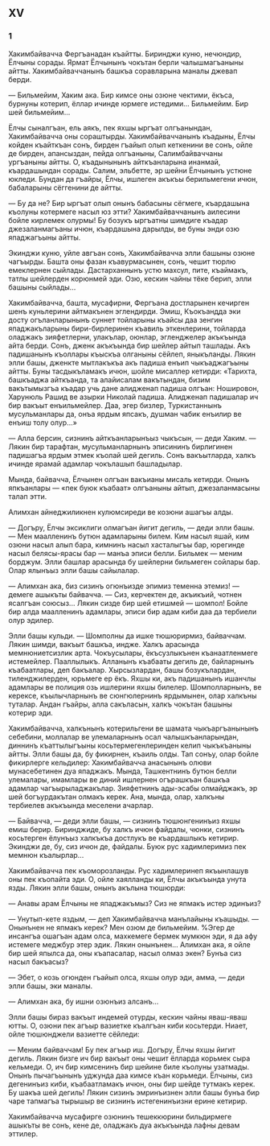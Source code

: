 ## XV

### 1

Хакимбайвачча Фергъанадан къайтты.
Биринджи куню, нечюндир, Ёлчыны сорады.
Ярмат Ёлчынынъ чокътан берли чалышмагъаныны айтты.
Хакимбайваччанынъ башкъа соравларына маналы джевап берди.

— Бильмейим, Хаким ака.
Бир кимсе оны озюне чектими, ёкъса, бурнуны котерип, ёллар ичинде юрмеге истедими...
Бильмейим.
Бир шей бильмейим...

Ёлчы сыналгъан, ель аякъ, пек яхшы ыргъат олгъанындан, Хакимбайвачча оны сораштырды.
Хакимбайваччанынъ къадыны, Ёлчы койден къайткъан сонъ, бирден гъайып олып кеткенини ве сонъ, ойле де бирден, апансыздан, пейда олгъаныны, Салимбайваччаны ургъаныны айтты.
О, къадынынынъ айткъанларына инанмай, къардашындан сорады.
Салим, эльбетте, эр шейни Ёлчынынъ устюне юкледи.
Бундан да гъайры, Ёлчы, ишлеген акъкъы берильмегени ичюн, бабаларыны сёггенини де айтты.

— Бу да не?
Бир ыргъат олып онынъ бабасыны сёгмеге, къардашына къолуны котермеге насыл юз этти?
Хакимбайваччанынъ аилесини бойле кирлемек олурмы!
Бу бозукъ ыргъатны шимдиге къадар джезаланмагъаны ичюн, къардашына дарылды, ве буны энди озю япаджагъыны айтты.

Экинджи куню, уйле авгъан сонъ, Хакимбайвачча элли башыны озюне чагъырды.
Башта оны фазан къавурмасынен, сонъ, чешит тюрлю емеклернен сыйлады.
Дастарханнынъ устю махсул, пите, къаймакъ, татлы шейлерден корюнмей эди.
Озю, кескин чайны тёке берип, элли башыны сыйлады...

Хакимбайвачча, башта, мусафирни, Фергъана достларынен кечирген шенъ куньлерини айтмакънен эглендирди.
Эмиш, Къокъандда эки досту огъланларынынъ суннет тойларыны къайсы даа зенгин япаджакъларыны бири-бирлеринен къавиль эткенлерини, тойларда оладжакъ зияфетлерни, улакълар, оюнлар, эгленджелер акъкъында айта берди.
Сонъ, дженк акъкъында бир шейлер айтып ташлады.
Акъ падишанынъ къоллары къыскъа олганыны сёйлеп, яныкъланды.
Лякин элли башы, дженкте мытлакъкъа акъ падиша енъип чыкъаджагъыны айтты.
Буны тасдыкъламакъ ичюн, шойле мисаллер кетирди:
«Тарихта, башкъаджа айткъанда, та алайисалам вакътындан, бизим вакътымызгъа къадар учь дане алидженап падиша олгъан: Ношировон, Харунюль Рашид ве азырки Николай падиша.
Алидженап падишалар ич бир вакъыт енъильмейлер.
Даа, эгер бизлер, Туркистаннынъ мусульманлары да, онъа ярдым япсакъ, душман чабик енъилир ве енъиш толу олур...»

— Алла берсин, сизнинъ айткъанларынъыз чыкъсын, — деди Хаким.
— Лякин бир тарафтан, мусульманларнынъ эписининъ бирлигинен падишагъа ярдым этмек къолай шей дегиль.
Сонъ вакъытларда, халкъ ичинде ярамай адамлар чокълашып башладылар.

Мында, байвачча, Ёлчынен олгъан вакъианы мисаль кетирди.
Онынъ япкъанлары — «пек буюк къабаат» олгъаныны айтып, джезаланмасыны талап этти.

Алимхан айнеджиликнен кулюмсиреди ве козюни ашагъы алды.

— Догъру, Ёлчы эксиклиги олмагъан йигит дегиль, — деди элли башы.
— Мен маалленинъ бутюн адамларыны билем.
Ким насыл яшай, ким озюни насыл алып бара, кимнинъ насыл хасталыгъы бар, юрегинде насыл белясы-ярасы бар — манъа эписи белли.
Бильмек — меним борджум.
Элли башлар арасында бу шейлерни бильмеген сойлары бар.
Олар ялынъыз элли башы сайылалар.

— Алимхан ака, биз сизинъ огюнъизде эпимиз теменна этемиз! — демеге ашыкъты байвачча.
— Сиз, керчектен де, акъикъий, чотнен ясалгъан союсыз...
Лякин сизде бир шей етишмей — шомпол!
Бойле бир алда маалленинъ адамлары, эписи бир адам киби даа да тербиели олур эдилер.

Элли башы кульди.
— Шомполны да ишке тюшюрирмиз, байваччам.
Лякин шимди, вакъыт башкъа, индже.
Халкъ арасында мемнюниетсизлик арта.
Чокъусылары, ёкъсузлыкънен къанаатленмеге истемейлер.
Пааллылыкъ.
Алланынъ къабааты дегиль де, байларнынъ къабаатлары, деп бакъалар.
Хырсызлардан, башы бозукълардан, тиленджилерден, юрьмеге ер ёкъ.
Яхшы ки, акъ падишанынъ ишанчлы адамлары ве полиция озь ишлерини яхшы билелер.
Шомполларнынъ, ве керексе, къылычларнынъ ве сюнгюлернинъ ярдымынен, олар халкъны туталар.
Андан гъайры, алла сакъласын, халкъ чокътан башыны котерир эди.

Хакимбайвачча, халкънынъ котерильгени ве шамата чыкъаргъанынынъ себебини, моллалар ве улемаларнынъ осал чалышкъанларындан, диннинъ къаттылыгъыны косьтермегенлеринден келип чыкъкъаныны айтты.
Элли башы да, бу фикирнен, къаиль олды.
Тап сонъу, олар бойле фикирлерге кельдилер: Хакимбайвачча анасынынъ олюви мунасебетинен дуа япаджакъ.
Мында, Ташкентнинъ бутюн белли улемалары, имамлары ве диний ишлернен огърашкъан башкъа адамлар чагъырыладжакълар.
Зияфетнинъ ады-эсабы олмайджакъ, эр шей богъурдакътан олмакъ керек.
Ана, мында, олар, халкъны тербиелев акъкъында меселени ачарлар.

— Байвачча, — деди элли башы, — сизнинъ тюшюнгенинъиз яхшы емиш берир.
Биринджиде, бу халкъ ичюн файдалы, чюнки, сизнинъ косьтерген ёлунъыз халкъкъа достлукъ ве къардашлыкъ кетирир.
Экинджи де, бу, сиз ичюн де, файдалы.
Буюк рус хадимлеримиз пек мемнюн къалырлар...

Хакимбайвачча пек къоморозланды.
Рус хадимлеринеп якъынлашув оны пек къопайта эди.
О, ойле хаялланды ки, Ёлчы акъкъында унута язды.
Лякин элли башы, онынъ акълына тюшюрди:

— Анавы арам Ёлчыны не япаджакъмыз?
Сиз не япмакъ истер эдинъиз?

— Унутып-кете яздым, — деп Хакимбайвачча манълайыны къашыды.
— Онынънен не япмакъ керек?
Мен озюм де бильмейим.
%Эгер де инсангъа ошагъан адам олса, махкемеге бермек мумкюн эди, я да афу истемеге меджбур этер эдик.
Лякин онынънен...
Алимхан ака, я ойле бир шей япылса да, оны къапасалар, насыл олмаз экен?
Бунъа сиз насыл бакъасыз?

— Эбет, о козь огюнден гъайып олса, яхшы олур эди, амма, — деди элли башы, эки маналы.

— Алимхан ака, бу ишни озюнъиз алсанъ...

Элли башы бираз вакъыт индемей отурды, кескин чайны яваш-яваш ютты.
О, озюни пек агъыр вазиетке къалгъан киби косьтерди.
Ниает, ойле тюшюнджели вазиетте сёйледи:

— Меним байваччам!
Бу пек агъыр иш.
Догъру, Ёлчы яхшы йигит дегиль.
Лякин бизге ич бир вакъыт оны чешит ёлларда корьмек сыра кельмеди.
О, ич бир кимсенинъ бир шейине биле къолуны узатмады.
Онынъ пычагъынынъ уджунда даа кимсе къан корьмеди.
Ёлчыны, сиз дегенинъиз киби, къабаатламакъ ичюн, оны бир шейде тутмакъ керек.
Бу шакъа шей дегиль!
Лякин сизинъ эмринъизнен элли башы бунъа бир чаре тапмагъа тырышыр ве сизнинъ истегенинъизни ерине кетирир.

Хакимбайвачча мусафирге озюнинъ тешеккюрини бильдирмеге ашыкъты ве сонъ, кене де, оладжакъ дуа акъкъында лафны девам эттилер.
